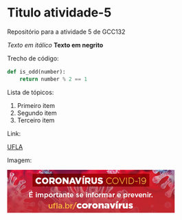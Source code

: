 # Titulo atividade-5
Repositório para a atividade 5 de GCC132

_Texto em itálico_
**Texto em negrito**

Trecho de código:
```py
def is_odd(number):
    return number % 2 == 1
```

Lista de tópicos:
1. Primeiro item
2. Segundo item
3. Terceiro item

Link:

[UFLA](https://ufla.br/)

Imagem:

![Banner Coronavirus](/imgs/Coronavirus-Banner-Portal-UFLA.jpg)